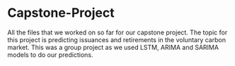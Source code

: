 # Capstone-Project
All the files that we worked on so far for our capstone project. The topic for this project is predicting issuances and retirements in the voluntary carbon market.  This was a group project as we used LSTM, ARIMA and SARIMA models to do our predictions.
